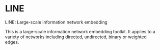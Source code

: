 # LINE
LINE: Large-scale information network embedding

This is a large-scale information network embedding toolkit. It applies to a variety of networks including directed, undirected, binary or weighted edges.
